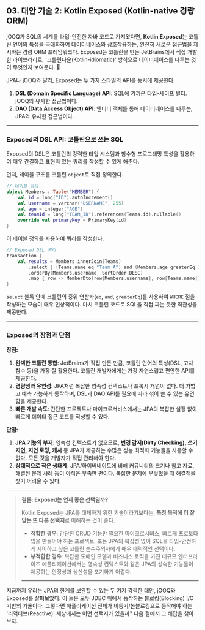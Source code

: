 ## 03\. 대안 기술 2: Kotlin Exposed (Kotlin-native 경량 ORM)

jOOQ가 SQL의 세계를 타입-안전한 자바 코드로 가져왔다면, **Kotlin Exposed**는 코틀린 언어의 특성을 극대화하여 데이터베이스와 상호작용하는, 완전히 새로운 접근법을 제시하는 경량 ORM 프레임워크다. Exposed는 코틀린을 만든 JetBrains에서 직접 개발한 라이브러리로, '코틀린다운(Kotlin-idiomatic)' 방식으로 데이터베이스를 다루는 것이 무엇인지 보여준다. 🐘

JPA나 jOOQ와 달리, Exposed는 두 가지 스타일의 API를 동시에 제공한다.

1.  **DSL (Domain Specific Language) API**: SQL에 가까운 타입-세이프 빌더. jOOQ와 유사한 접근법이다.
2.  **DAO (Data Access Object) API**: 엔티티 객체를 통해 데이터베이스를 다루는, JPA와 유사한 접근법이다.

-----

### **Exposed의 DSL API: 코틀린으로 쓰는 SQL**

Exposed의 DSL은 코틀린의 강력한 타입 시스템과 함수형 프로그래밍 특성을 활용하여 매우 간결하고 표현력 있는 쿼리를 작성할 수 있게 해준다.

먼저, 테이블 구조를 코틀린 `object`로 직접 정의한다.

```kotlin
// 테이블 정의
object Members : Table("MEMBER") {
    val id = long("ID").autoIncrement()
    val username = varchar("USERNAME", 255)
    val age = integer("AGE")
    val teamId = long("TEAM_ID").references(Teams.id).nullable()
    override val primaryKey = PrimaryKey(id)
}
```

이 테이블 정의를 사용하여 쿼리를 작성한다.

```kotlin
// Exposed DSL 쿼리
transaction {
    val results = Members.innerJoin(Teams)
        .select { (Teams.name eq "Team A") and (Members.age greaterEq 30) }
        .orderBy(Members.username, SortOrder.DESC)
        .map { row -> MemberDto(row[Members.username], row[Teams.name]) }
}
```

`select` 블록 안에 코틀린의 중위 연산자(`eq`, `and`, `greaterEq`)를 사용하여 `WHERE` 절을 작성하는 모습이 매우 인상적이다. 마치 코틀린 코드로 SQL을 직접 짜는 듯한 직관성을 제공한다.

-----

### **Exposed의 장점과 단점**

**장점:**

1.  **완벽한 코틀린 통합**: JetBrains가 직접 만든 만큼, 코틀린 언어의 특성(DSL, 고차 함수 등)을 가장 잘 활용한다. 코틀린 개발자에게는 가장 자연스럽고 편안한 API를 제공한다.
2.  **경량성과 유연성**: JPA처럼 복잡한 영속성 컨텍스트나 프록시 개념이 없다. 더 가볍고 예측 가능하게 동작하며, DSL과 DAO API를 필요에 따라 섞어 쓸 수 있는 유연함을 제공한다.
3.  **빠른 개발 속도**: 간단한 프로젝트나 마이크로서비스에서는 JPA의 복잡한 설정 없이 빠르게 데이터 접근 코드를 작성할 수 있다.

**단점:**

1.  **JPA 기능의 부재**: 영속성 컨텍스트가 없으므로, **변경 감지(Dirty Checking), 쓰기 지연, 지연 로딩, 캐시** 등 JPA가 제공하는 수많은 성능 최적화 기능들을 사용할 수 없다. 모든 것을 개발자가 직접 관리해야 한다.
2.  **상대적으로 작은 생태계**: JPA/하이버네이트에 비해 커뮤니티의 크기나 참고 자료, 해결된 문제 사례 등이 아직은 부족한 편이다. 복잡한 문제에 부딪혔을 때 해결책을 찾기 어려울 수 있다.

-----

> **결론: Exposed는 언제 좋은 선택일까?**
>
> Kotlin Exposed는 JPA를 대체하기 위한 기술이라기보다는, **특정 목적에 더 잘 맞는 또 다른 선택지**로 이해하는 것이 좋다.
>
>   * **적합한 경우**: 간단한 CRUD 기능만 필요한 마이크로서비스, 빠르게 프로토타입을 만들어야 하는 프로젝트, 또는 JPA의 복잡성 없이 SQL을 타입-안전하게 제어하고 싶은 코틀린 순수주의자에게 매우 매력적인 선택이다.
>   * **부적합한 경우**: 복잡한 도메인 모델과 비즈니스 로직을 가진 대규모 엔터프라이즈 애플리케이션에서는 영속성 컨텍스트와 같은 JPA의 성숙한 기능들이 제공하는 안정성과 생산성을 포기하기 어렵다.
>
> -----

지금까지 우리는 JPA의 한계를 보완할 수 있는 두 가지 강력한 대안, jOOQ와 Exposed를 살펴보았다. 이 둘은 모두 JDBC 위에서 동작하는 블로킹(Blocking) I/O 기반의 기술이다. 그렇다면 애플리케이션 전체가 비동기/논블로킹으로 동작해야 하는 '리액티브(Reactive)' 세상에서는 어떤 선택지가 있을까? 다음 절에서 그 해답을 찾아보자.